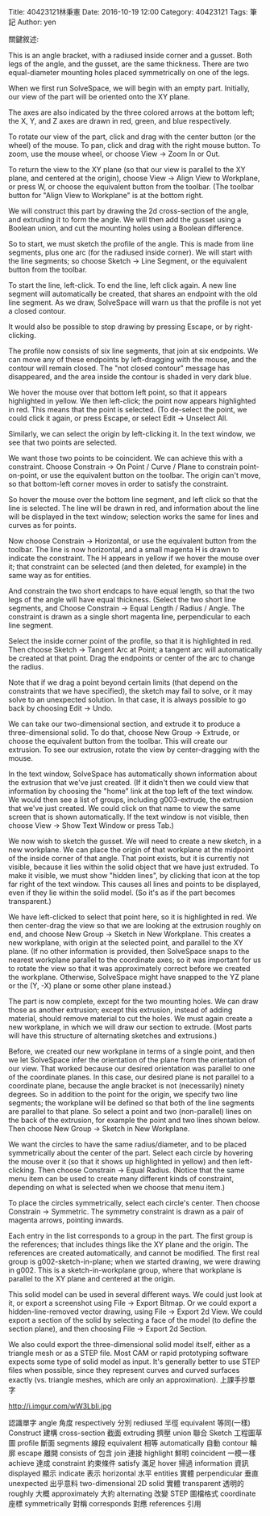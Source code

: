 Title: 40423121林秉憲
Date: 2016-10-19 12:00
Category: 40423121
Tags: 筆記
Author: yen

關鍵敘述:

This is an angle bracket, with a radiused inside corner and a gusset. Both legs of the angle, and the gusset, are the same thickness. There are two equal-diameter mounting holes placed symmetrically on one of the legs.

When we first run SolveSpace, we will begin with an empty part. Initially, our view of the part will be oriented onto the XY plane.

The axes are also indicated by the three colored arrows at the bottom left; the X, Y, and Z axes are drawn in red, green, and blue respectively.

To rotate our view of the part, click and drag with the center button (or the wheel) of the mouse. To pan, click and drag with the right mouse button. To zoom, use the mouse wheel, or choose View → Zoom In or Out.

To return the view to the XY plane (so that our view is parallel to the XY plane, and centered at the origin), choose View → Align View to Workplane, or press W, or choose the equivalent button from the toolbar. (The toolbar button for "Align View to Workplane" is at the bottom right.

We will construct this part by drawing the 2d cross-section of the angle, and extruding it to form the angle. We will then add the gusset using a Boolean union, and cut the mounting holes using a Boolean difference.

So to start, we must sketch the profile of the angle. This is made from line segments, plus one arc (for the radiused inside corner). We will start with the line segments; so choose Sketch → Line Segment, or the equivalent button from the toolbar.

To start the line, left-click. To end the line, left click again. A new line segment will automatically be created, that shares an endpoint with the old line segment. As we draw, SolveSpace will warn us that the profile is not yet a closed contour.

It would also be possible to stop drawing by pressing Escape, or by right-clicking.

The profile now consists of six line segments, that join at six endpoints. We can move any of these endpoints by left-dragging with the mouse, and the contour will remain closed. The "not closed contour" message has disappeared, and the area inside the contour is shaded in very dark blue.

We hover the mouse over that bottom left point, so that it appears highlighted in yellow. We then left-click; the point now appears highlighted in red. This means that the point is selected. (To de-select the point, we could click it again, or press Escape, or select Edit → Unselect All.

Similarly, we can select the origin by left-clicking it. In the text window, we see that two points are selected.

We want those two points to be coincident. We can achieve this with a constraint. Choose Constrain → On Point / Curve / Plane to constrain point-on-point, or use the equivalent button on the toolbar. The origin can't move, so that bottom-left corner moves in order to satisfy the constraint.

So hover the mouse over the bottom line segment, and left click so that the line is selected. The line will be drawn in red, and information about the line will be displayed in the text window; selection works the same for lines and curves as for points.

Now choose Constrain → Horizontal, or use the equivalent button from the toolbar. The line is now horizontal, and a small magenta H is drawn to indicate the constraint. The H appears in yellow if we hover the mouse over it; that constraint can be selected (and then deleted, for example) in the same way as for entities.

And constrain the two short endcaps to have equal length, so that the two legs of the angle will have equal thickness. (Select the two short line segments, and Choose Constrain → Equal Length / Radius / Angle. The constraint is drawn as a single short magenta line, perpendicular to each line segment.

Select the inside corner point of the profile, so that it is highlighted in red. Then choose Sketch → Tangent Arc at Point; a tangent arc will automatically be created at that point. Drag the endpoints or center of the arc to change the radius.

Note that if we drag a point beyond certain limits (that depend on the constraints that we have specified), the sketch may fail to solve, or it may solve to an unexpected solution. In that case, it is always possible to go back by choosing Edit → Undo.

We can take our two-dimensional section, and extrude it to produce a three-dimensional solid. To do that, choose New Group → Extrude, or choose the equivalent button from the toolbar. This will create our extrusion. To see our extrusion, rotate the view by center-dragging with the mouse.

In the text window, SolveSpace has automatically shown information about the extrusion that we've just created. (If it didn't then we could view that information by choosing the "home" link at the top left of the text window. We would then see a list of groups, including g003-extrude, the extrusion that we've just created. We could click on that name to view the same screen that is shown automatically. If the text window is not visible, then choose View → Show Text Window or press Tab.)

We now wish to sketch the gusset. We will need to create a new sketch, in a new workplane. We can place the origin of that workplane at the midpoint of the inside corner of that angle. That point exists, but it is currently not visible, because it lies within the solid object that we have just extruded. To make it visible, we must show "hidden lines", by clicking that icon at the top far right of the text window. This causes all lines and points to be displayed, even if they lie within the solid model. (So it's as if the part becomes transparent.)

We have left-clicked to select that point here, so it is highlighted in red. We then center-drag the view so that we are looking at the extrusion roughly on end, and choose New Group → Sketch in New Workplane. This creates a new workplane, with origin at the selected point, and parallel to the XY plane. (If no other information is provided, then SolveSpace snaps to the nearest workplane parallel to the coordinate axes; so it was important for us to rotate the view so that it was approximately correct before we created the workplane. Otherwise, SolveSpace might have snapped to the YZ plane or the (Y, -X) plane or some other plane instead.)

The part is now complete, except for the two mounting holes. We can draw those as another extrusion; except this extrusion, instead of adding material, should remove material to cut the holes. We must again create a new workplane, in which we will draw our section to extrude. (Most parts will have this structure of alternating sketches and extrusions.)

Before, we created our new workplane in terms of a single point, and then we let SolveSpace infer the orientation of the plane from the orientation of our view. That worked because our desired orientation was parallel to one of the coordinate planes. In this case, our desired plane is not parallel to a coordinate plane, because the angle bracket is not (necessarily) ninety degrees. So in addition to the point for the origin, we specify two line segments; the workplane will be defined so that both of the line segments are parallel to that plane. So select a point and two (non-parallel) lines on the back of the extrusion, for example the point and two lines shown below. Then choose New Group → Sketch in New Workplane.

We want the circles to have the same radius/diameter, and to be placed symmetrically about the center of the part. Select each circle by hovering the mouse over it (so that it shows up highlighted in yellow) and then left-clicking. Then choose Constrain → Equal Radius. (Notice that the same menu item can be used to create many different kinds of constraint, depending on what is selected when we choose that menu item.)

To place the circles symmetrically, select each circle's center. Then choose Constrain → Symmetric. The symmetry constraint is drawn as a pair of magenta arrows, pointing inwards.

Each entry in the list corresponds to a group in the part. The first group is the references; that includes things like the XY plane and the origin. The references are created automatically, and cannot be modified. The first real group is g002-sketch-in-plane; when we started drawing, we were drawing in g002. This is a sketch-in-workplane group, where that workplane is parallel to the XY plane and centered at the origin.

This solid model can be used in several different ways. We could just look at it, or export a screenshot using File → Export Bitmap. Or we could export a hidden-line-removed vector drawing, using File → Export 2d View. We could export a section of the solid by selecting a face of the model (to define the section plane), and then choosing File → Export 2d Section.

We also could export the three-dimensional solid model itself, either as a triangle mesh or as a STEP file. Most CAM or rapid prototyping software expects some type of solid model as input. It's generally better to use STEP files when possible, since they represent curves and curved surfaces exactly (vs. triangle meshes, which are only an approximation). 上課手抄單字

http://i.imgur.com/wW3LbIi.jpg

認識單字 angle 角度 respectively 分別 rediused 半徑 equivalent 等同(一樣) Construct 建構 cross-section 截面 extruding 擠壓 union 聯合 Sketch 工程圖草圖 profile 斷面 segments 線段 equivalent 相等 automatically 自動 contour 輪廓 escape 離開 consists of 包含 join 連接 highlight 鮮明 coincident 一模一樣 achieve 達成 constraint 約束條件 satisfy 滿足
hover 掃過 information 資訊 displayed 顯示 indicate 表示 horizontal 水平 entities 實體 perpendicular 垂直 unexpected 出乎意料 two-dimensional 2D solid 實體 transparent 透明的 roughly 大概 approximately 大約 alternating 改變 STEP 圖檔格式 coordinate 座標 symmetrically 對稱 corresponds 對應 references 引用
